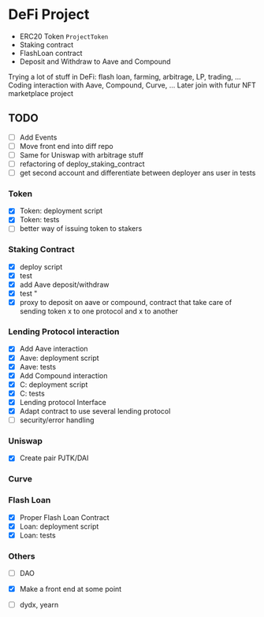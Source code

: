 # DeFi Project

- ERC20 Token `ProjectToken`
- Staking contract
- FlashLoan contract 
- Deposit and Withdraw to Aave and Compound


Trying a lot of stuff in DeFi: flash loan, farming, arbitrage, LP, trading, ...
Coding interaction with Aave, Compound, Curve, ...
Later join with futur NFT marketplace project


## TODO

- [ ] Add Events
- [ ] Move front end into diff repo
- [ ] Same for Uniswap with arbitrage stuff
- [ ] refactoring of deploy_staking_contract
- [ ] get second account and differentiate between deployer ans user in tests

### Token
- [x] Token: deployment script
- [x] Token: tests
- [ ] better way of issuing token to stakers

### Staking Contract
- [x] deploy script
- [x] test
- [x] add Aave deposit/withdraw
- [x] test       "
- [x] proxy to deposit on aave or compound, contract that take care of sending token x to one protocol and x to another

### Lending Protocol interaction

- [x] Add Aave interaction
- [x] Aave: deployment script
- [x] Aave: tests
- [x] Add Compound interaction
- [x] C: deployment script
- [x] C: tests
- [x] Lending protocol Interface
- [x] Adapt contract to use several lending protocol
- [ ] security/error handling

### Uniswap

- [x] Create pair PJTK/DAI

### Curve


### Flash Loan
- [x] Proper Flash Loan Contract
- [x] Loan: deployment script
- [x] Loan: tests

### Others
- [ ] DAO
- [x] Make a front end at some point
- [ ] dydx, yearn


